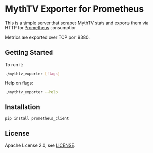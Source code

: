 # MythTV Exporter for Prometheus 

This is a simple server that scrapes MythTV stats and exports them via HTTP for [Prometheus](http://prometheus.io) consumption.

Metrics are exported over TCP port 9380.

## Getting Started

To run it:

```bash
./mythtv_exporter [flags]
```

Help on flags:

```bash
./mythtv_exporter --help
```

## Installation

```
pip install prometheus_client
```

## License

Apache License 2.0, see [LICENSE](https://github.com/thknepper/mythtv_exporter/blob/master/LICENSE).
